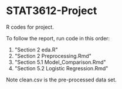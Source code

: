 # STAT3612-Project

R codes for project.

To follow the report, run code in this order:

1) "Section 2 eda.R"
2) "Section 2 Preprocessing.Rmd"
3) "Section 5.1 Model_Comparison.Rmd"
4) "Section 5.2 Logistic Regression.Rmd"

Note clean.csv is the pre-processed data set.
